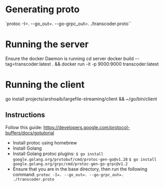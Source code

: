 # Generating proto
`protoc -I=. --go_out=. --go-grpc_out=. ./transcoder.proto``

# Running the server
Ensure the docker Daemon is running
cd server
docker build --tag=transcoder:latest . && docker run -it -p 9000:9000 transcoder:latest

# Running the client
go install projects/arshoaib/largefile-streaming/client && ~/go/bin/client

## Instructions

Follow this guide: https://developers.google.com/protocol-buffers/docs/gotutorial
- Install protoc using homebrew
- Install Golang
- Install Golang protoc plugins:
`$ go install google.golang.org/protobuf/cmd/protoc-gen-go@v1.28`
`$ go install google.golang.org/grpc/cmd/protoc-gen-go-grpc@v1.2`
- Ensure that you are in the base directory, then run the following command:
`protoc -I=. --go_out=. --go-grpc_out=. ./transcoder.proto`


